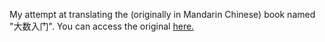 My attempt at translating the (originally in Mandarin Chinese) book named "大数入门".
You can access the original [here.](https://ia802901.us.archive.org/20/items/20200407_20200407_1444/%E5%A4%A7%E6%95%B0%E5%85%A5%E9%97%A8.pdf)
